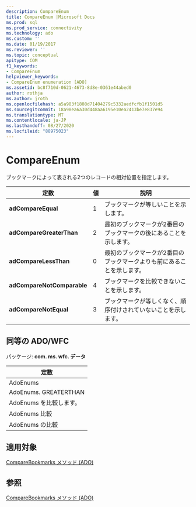 ```yaml
---
description: CompareEnum
title: CompareEnum |Microsoft Docs
ms.prod: sql
ms.prod_service: connectivity
ms.technology: ado
ms.custom: ''
ms.date: 01/19/2017
ms.reviewer: ''
ms.topic: conceptual
apitype: COM
f1_keywords:
- CompareEnum
helpviewer_keywords:
- CompareEnum enumeration [ADO]
ms.assetid: bc8f710d-0621-4673-8d8e-0361e44abed0
author: rothja
ms.author: jroth
ms.openlocfilehash: a5a983f1808d71404279c5332aedfcfb1f1501d5
ms.sourcegitcommit: 18a98ea6a30d448aa6195e10ea2413be7e837e94
ms.translationtype: MT
ms.contentlocale: ja-JP
ms.lasthandoff: 08/27/2020
ms.locfileid: "88975023"
---
```

# <a name="compareenum"></a>CompareEnum
ブックマークによって表される2つのレコードの相対位置を指定します。  
  
|定数|値|説明|  
|--------------|-----------|-----------------|  
|**adCompareEqual**|1|ブックマークが等しいことを示します。|  
|**adCompareGreaterThan**|2|最初のブックマークが2番目のブックマークの後にあることを示します。|  
|**adCompareLessThan**|0|最初のブックマークが2番目のブックマークよりも前にあることを示します。|  
|**adCompareNotComparable**|4|ブックマークを比較できないことを示します。|  
|**adCompareNotEqual**|3|ブックマークが等しくなく、順序付けされていないことを示します。|  
  
## <a name="adowfc-equivalent"></a>同等の ADO/WFC  
 パッケージ: **com. ms. wfc. データ**  
  
|定数|  
|--------------|  
|AdoEnums|  
|AdoEnums. GREATERTHAN|  
|AdoEnums を比較します。|  
|AdoEnums 比較|  
|AdoEnums の比較|  
  
## <a name="applies-to"></a>適用対象  
 [CompareBookmarks メソッド (ADO)](./comparebookmarks-method-ado.md)  
  
## <a name="see-also"></a>参照  
 [CompareBookmarks メソッド (ADO)](./comparebookmarks-method-ado.md)